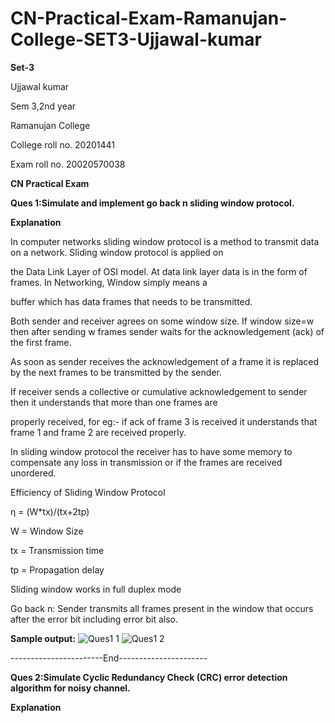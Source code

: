 # CN-Practical-Exam-Ramanujan-College-SET3-Ujjawal-kumar

**Set-3**

Ujjawal kumar

Sem 3,2nd year

Ramanujan College

College roll no. 20201441

Exam roll no. 20020570038


**CN Practical Exam**

**Ques 1:Simulate and implement go back n sliding window protocol.**

**Explanation**

In computer networks sliding window protocol is a method to transmit data on a network. Sliding window protocol is applied on

the Data Link Layer of OSI model. At data link layer data is in the form of frames. In Networking, Window simply means a

buffer which has data frames that needs to be transmitted.

Both sender and receiver agrees on some window size. If window size=w then after sending w frames sender waits for the acknowledgement (ack) of the first frame.

As soon as sender receives the acknowledgement of a frame it is replaced by the next frames to be transmitted by the sender. 

If receiver sends a collective or cumulative acknowledgement to sender then it understands that more than one frames are 

properly received, for eg:- if ack of frame 3 is received it understands that frame 1 and frame 2 are received properly.

In sliding window protocol the receiver has to have some memory to compensate any loss in transmission or if the frames are received unordered.

Efficiency of Sliding Window Protocol

η = (W*tx)/(tx+2tp)

W = Window Size

tx = Transmission time

tp = Propagation delay

Sliding window works in full duplex mode

Go back n: Sender transmits all frames present in the window that occurs after the error bit including error bit also.

**Sample output:**
![Ques1  1](https://user-images.githubusercontent.com/83595564/145756508-5228673d-a724-4f0d-bc41-ae7e2f63c5a9.jpg)
![Ques1  2](https://user-images.githubusercontent.com/83595564/145756515-1b45fa13-0e9c-4018-81e4-9a7d359ddd19.jpg)

-----------------------End----------------------

**Ques 2:Simulate Cyclic Redundancy Check (CRC) error detection algorithm for noisy channel.**

**Explanation**
